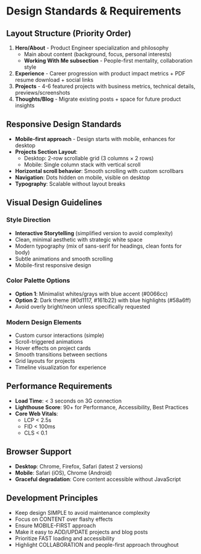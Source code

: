 # Design Standards & Requirements

## Layout Structure (Priority Order)
1. **Hero/About** - Product Engineer specialization and philosophy
   - Main about content (background, focus, personal interests)
   - **Working With Me subsection** - People-first mentality, collaboration style
2. **Experience** - Career progression with product impact metrics + PDF resume download + social links
3. **Projects** - 4-6 featured projects with business metrics, technical details, previews/screenshots
4. **Thoughts/Blog** - Migrate existing posts + space for future product insights

## Responsive Design Standards
- **Mobile-first approach** - Design starts with mobile, enhances for desktop
- **Projects Section Layout**:
  - Desktop: 2-row scrollable grid (3 columns × 2 rows)
  - Mobile: Single column stack with vertical scroll
- **Horizontal scroll behavior**: Smooth scrolling with custom scrollbars
- **Navigation**: Dots hidden on mobile, visible on desktop
- **Typography**: Scalable without layout breaks

## Visual Design Guidelines

### Style Direction
- **Interactive Storytelling** (simplified version to avoid complexity)
- Clean, minimal aesthetic with strategic white space
- Modern typography (mix of sans-serif for headings, clean fonts for body)
- Subtle animations and smooth scrolling
- Mobile-first responsive design

### Color Palette Options
- **Option 1**: Minimalist whites/grays with blue accent (#0066cc)
- **Option 2**: Dark theme (#0d1117, #161b22) with blue highlights (#58a6ff)
- Avoid overly bright/neon unless specifically requested

### Modern Design Elements
- Custom cursor interactions (simple)
- Scroll-triggered animations
- Hover effects on project cards
- Smooth transitions between sections
- Grid layouts for projects
- Timeline visualization for experience

## Performance Requirements
- **Load Time**: < 3 seconds on 3G connection
- **Lighthouse Score**: 90+ for Performance, Accessibility, Best Practices
- **Core Web Vitals**: 
  - LCP < 2.5s
  - FID < 100ms
  - CLS < 0.1

## Browser Support
- **Desktop**: Chrome, Firefox, Safari (latest 2 versions)
- **Mobile**: Safari (iOS), Chrome (Android)
- **Graceful degradation**: Core content accessible without JavaScript

## Development Principles
- Keep design SIMPLE to avoid maintenance complexity
- Focus on CONTENT over flashy effects
- Ensure MOBILE-FIRST approach
- Make it easy to ADD/UPDATE projects and blog posts
- Prioritize FAST loading and accessibility
- Highlight COLLABORATION and people-first approach throughout